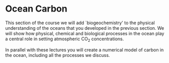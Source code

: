 # Ocean Carbon

This section of the course we will add `biogeochemistry' to the physical understanding of the oceans that you developed in the previous section.
We will show how physical, chemical and biological processes in the ocean play a central role in setting atmospheric $\mathrm{CO_2}$ concentrations.

In parallel with these lectures you will create a numerical model of carbon in the ocean, including all the processes we discuss.

```{tableofcontents}
```
